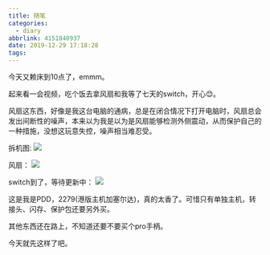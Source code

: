 ```yaml
---
title: 随笔
categories:
  - diary
abbrlink: 4151840937
date: 2019-12-29 17:18:28
tags:
---
```



今天又赖床到10点了，emmm。

起来看一会视频，吃个饭去拿风扇和我等了七天的switch，开心😊。

风扇这东西，好像是我这台电脑的通病，总是在闭合情况下打开电脑时，风扇总会发出间断性的噪声，本来以为我是以为是风扇能够检测外侧震动，从而保护自己的一种措施，没想这玩意失控，噪声相当难忍受。


拆机图:
![](https://cdn.jsdelivr.net/gh/charstal/images/hexo/2019-12-29-mi-pro.jpg)


风扇：
![](https://cdn.jsdelivr.net/gh/charstal/images/hexo/2019-12-29-fan.jpg)


switch到了，等待更新中：
![](https://cdn.jsdelivr.net/gh/charstal/images/hexo/2019-12-29-switch.jpg)


这是我是PDD，2279(港版主机加塞尔达)，真的太香了。可惜只有单独主机，转接头、闪存、保护包还要另外买。

其他东西还在路上，不知道还要不要买个pro手柄。

今天就先这样了吧。